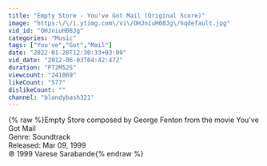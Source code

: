 ```yaml
---
title: "Empty Store - You've Got Mail (Original Score)"
image: "https:\/\/i.ytimg.com\/vi\/OHJniuH08Jg\/hqdefault.jpg"
vid_id: "OHJniuH08Jg"
categories: "Music"
tags: ["You've","Got","Mail"]
date: "2022-01-20T12:30:33+03:00"
vid_date: "2012-06-03T04:42:47Z"
duration: "PT2M52S"
viewcount: "241869"
likeCount: "577"
dislikeCount: ""
channel: "blondybash321"
---
```

{% raw %}Empty Store composed by George Fenton from the movie You've Got Mail<br />Genre: Soundtrack<br />Released: Mar 09, 1999<br />℗ 1999 Varese Sarabande{% endraw %}
